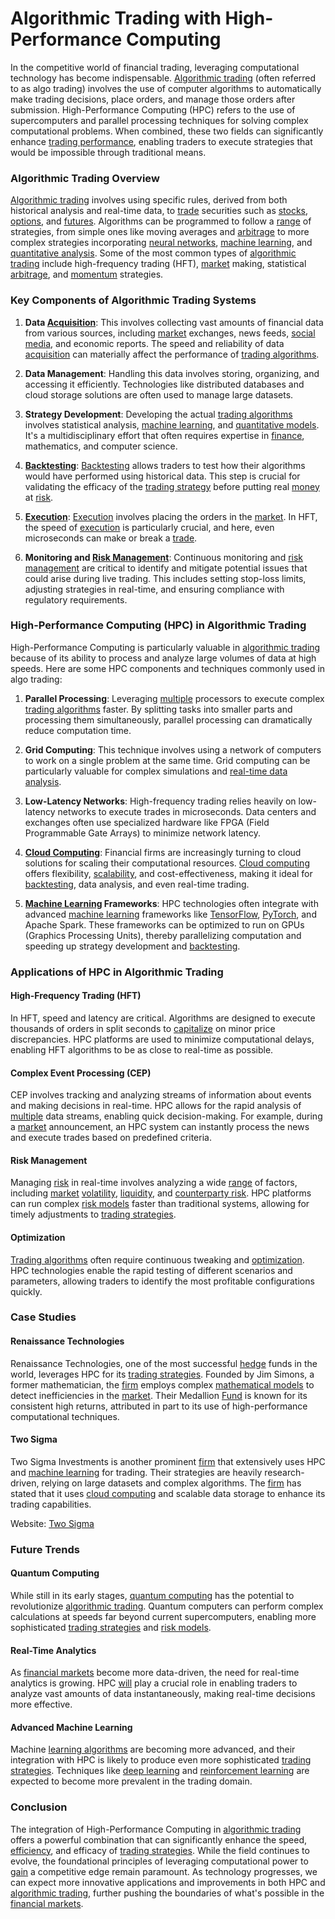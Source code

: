 # Algorithmic Trading with High-Performance Computing

In the competitive world of financial trading, leveraging computational technology has become indispensable. [Algorithmic trading](../a/algorithmic_trading.md) (often referred to as algo trading) involves the use of computer algorithms to automatically make trading decisions, place orders, and manage those orders after submission. High-Performance Computing (HPC) refers to the use of supercomputers and parallel processing techniques for solving complex computational problems. When combined, these two fields can significantly enhance [trading performance](../t/trading_performance.md), enabling traders to execute strategies that would be impossible through traditional means.

### Algorithmic Trading Overview

[Algorithmic trading](../a/algorithmic_trading.md) involves using specific rules, derived from both historical analysis and real-time data, to [trade](../t/trade.md) securities such as [stocks](../s/stock.md), [options](../o/options.md), and [futures](../f/futures.md). Algorithms can be programmed to follow a [range](../r/range.md) of strategies, from simple ones like moving averages and [arbitrage](../a/arbitrage.md) to more complex strategies incorporating [neural networks](../n/neural_networks_in_trading.md), [machine learning](../m/machine_learning.md), and [quantitative analysis](../q/quantitative_analysis.md). Some of the most common types of [algorithmic trading](../a/algorithmic_trading.md) include high-frequency trading (HFT), [market](../m/market.md) making, statistical [arbitrage](../a/arbitrage.md), and [momentum](../m/momentum.md) strategies.

### Key Components of Algorithmic Trading Systems

1. **Data [Acquisition](../a/acquisition.md)**: This involves collecting vast amounts of financial data from various sources, including [market](../m/market.md) exchanges, news feeds, [social media](../s/social_media.md), and economic reports. The speed and reliability of data [acquisition](../a/acquisition.md) can materially affect the performance of [trading algorithms](../t/trading_algorithms.md).

2. **Data Management**: Handling this data involves storing, organizing, and accessing it efficiently. Technologies like distributed databases and cloud storage solutions are often used to manage large datasets.

3. **Strategy Development**: Developing the actual [trading algorithms](../t/trading_algorithms.md) involves statistical analysis, [machine learning](../m/machine_learning.md), and [quantitative models](../q/quantitative_models.md). It's a multidisciplinary effort that often requires expertise in [finance](../f/finance.md), mathematics, and computer science.

4. **[Backtesting](../b/backtesting.md)**: [Backtesting](../b/backtesting.md) allows traders to test how their algorithms would have performed using historical data. This step is crucial for validating the efficacy of the [trading strategy](../t/trading_strategy.md) before putting real [money](../m/money.md) at [risk](../r/risk.md).

5. **[Execution](../e/execution.md)**: [Execution](../e/execution.md) involves placing the orders in the [market](../m/market.md). In HFT, the speed of [execution](../e/execution.md) is particularly crucial, and here, even microseconds can make or break a [trade](../t/trade.md).

6. **Monitoring and [Risk Management](../r/risk_management.md)**: Continuous monitoring and [risk management](../r/risk_management.md) are critical to identify and mitigate potential issues that could arise during live trading. This includes setting stop-loss limits, adjusting strategies in real-time, and ensuring compliance with regulatory requirements.

### High-Performance Computing (HPC) in Algorithmic Trading

High-Performance Computing is particularly valuable in [algorithmic trading](../a/algorithmic_trading.md) because of its ability to process and analyze large volumes of data at high speeds. Here are some HPC components and techniques commonly used in algo trading:

1. **Parallel Processing**: Leveraging [multiple](../m/multiple.md) processors to execute complex [trading algorithms](../t/trading_algorithms.md) faster. By splitting tasks into smaller parts and processing them simultaneously, parallel processing can dramatically reduce computation time.

2. **Grid Computing**: This technique involves using a network of computers to work on a single problem at the same time. Grid computing can be particularly valuable for complex simulations and [real-time data analysis](../r/real-time_data_analysis.md).

3. **Low-Latency Networks**: High-frequency trading relies heavily on low-latency networks to execute trades in microseconds. Data centers and exchanges often use specialized hardware like FPGA (Field Programmable Gate Arrays) to minimize network latency.

4. **[Cloud Computing](../c/cloud_computing_in_trading.md)**: Financial firms are increasingly turning to cloud solutions for scaling their computational resources. [Cloud computing](../c/cloud_computing_in_trading.md) offers flexibility, [scalability](../s/scalability.md), and cost-effectiveness, making it ideal for [backtesting](../b/backtesting.md), data analysis, and even real-time trading.

5. **[Machine Learning](../m/machine_learning.md) Frameworks**: HPC technologies often integrate with advanced [machine learning](../m/machine_learning.md) frameworks like [TensorFlow](../t/tensorflow.md), [PyTorch](../p/pytorch.md), and Apache Spark. These frameworks can be optimized to run on GPUs (Graphics Processing Units), thereby parallelizing computation and speeding up strategy development and [backtesting](../b/backtesting.md).

### Applications of HPC in Algorithmic Trading

#### High-Frequency Trading (HFT)

In HFT, speed and latency are critical. Algorithms are designed to execute thousands of orders in split seconds to [capitalize](../c/capitalize.md) on minor price discrepancies. HPC platforms are used to minimize computational delays, enabling HFT algorithms to be as close to real-time as possible.

#### Complex Event Processing (CEP)

CEP involves tracking and analyzing streams of information about events and making decisions in real-time. HPC allows for the rapid analysis of [multiple](../m/multiple.md) data streams, enabling quick decision-making. For example, during a [market](../m/market.md) announcement, an HPC system can instantly process the news and execute trades based on predefined criteria.

#### Risk Management

Managing [risk](../r/risk.md) in real-time involves analyzing a wide [range](../r/range.md) of factors, including [market](../m/market.md) [volatility](../v/volatility.md), [liquidity](../l/liquidity.md), and [counterparty risk](../c/counterparty_risk.md). HPC platforms can run complex [risk models](../r/risk_models_in_trading.md) faster than traditional systems, allowing for timely adjustments to [trading strategies](../t/trading_strategies.md).

#### Optimization

[Trading algorithms](../t/trading_algorithms.md) often require continuous tweaking and [optimization](../o/optimization.md). HPC technologies enable the rapid testing of different scenarios and parameters, allowing traders to identify the most profitable configurations quickly.

### Case Studies

#### Renaissance Technologies

Renaissance Technologies, one of the most successful [hedge](../h/hedge.md) funds in the world, leverages HPC for its [trading strategies](../t/trading_strategies.md). Founded by Jim Simons, a former mathematician, the [firm](../f/firm.md) employs complex [mathematical models](../m/mathematical_models_in_trading.md) to detect inefficiencies in the [market](../m/market.md). Their Medallion [Fund](../f/fund.md) is known for its consistent high returns, attributed in part to its use of high-performance computational techniques.

#### Two Sigma

Two Sigma Investments is another prominent [firm](../f/firm.md) that extensively uses HPC and [machine learning](../m/machine_learning.md) for trading. Their strategies are heavily research-driven, relying on large datasets and complex algorithms. The [firm](../f/firm.md) has stated that it uses [cloud computing](../c/cloud_computing_in_trading.md) and scalable data storage to enhance its trading capabilities.

Website: [Two Sigma](https://www.twosigma.com/)

### Future Trends

#### Quantum Computing

While still in its early stages, [quantum computing](../q/quantum_computing_in_trading.md) has the potential to revolutionize [algorithmic trading](../a/algorithmic_trading.md). Quantum computers can perform complex calculations at speeds far beyond current supercomputers, enabling more sophisticated [trading strategies](../t/trading_strategies.md) and [risk models](../r/risk_models_in_trading.md).

#### Real-Time Analytics

As [financial markets](../f/financial_market.md) become more data-driven, the need for real-time analytics is growing. HPC [will](../w/will.md) play a crucial role in enabling traders to analyze vast amounts of data instantaneously, making real-time decisions more effective.

#### Advanced Machine Learning

Machine [learning algorithms](../l/learning_algorithms_in_trading.md) are becoming more advanced, and their integration with HPC is likely to produce even more sophisticated [trading strategies](../t/trading_strategies.md). Techniques like [deep learning](../d/deep_learning.md) and [reinforcement learning](../r/reinforcement_learning.md) are expected to become more prevalent in the trading domain.

### Conclusion

The integration of High-Performance Computing in [algorithmic trading](../a/algorithmic_trading.md) offers a powerful combination that can significantly enhance the speed, [efficiency](../e/efficiency.md), and efficacy of [trading strategies](../t/trading_strategies.md). While the field continues to evolve, the foundational principles of leveraging computational power to [gain](../g/gain.md) a competitive edge remain paramount. As technology progresses, we can expect more innovative applications and improvements in both HPC and [algorithmic trading](../a/algorithmic_trading.md), further pushing the boundaries of what's possible in the [financial markets](../f/financial_market.md).
